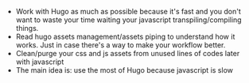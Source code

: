 - Work with Hugo as much as possible because it's fast and you don't want to waste your time waiting your javascript transpiling/compiling things.
- Read hugo assets management/assets piping to understand how it works. Just in case there's a way to make your workflow better.
- Clean/purge your css and js assets from unused lines of codes later with javascript
- The main idea is: use the most of Hugo because javascript is slow
